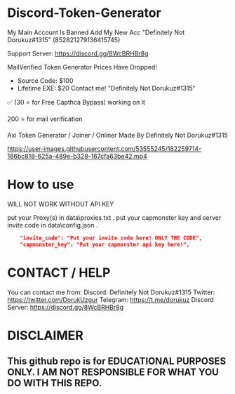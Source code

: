 
# Discord-Token-Generator

My Main Account Is Banned Add My New Acc "Definitely Not Dorukuz#1315" (852821279136415745)


Support Server: https://discord.gg/8WcBRHBr8g

MailVerified Token Generator Prices Have Dropped!
- Source Code: $100
- Lifetime EXE: $20
Contact me! "Definitely Not Dorukuz#1315"

✅ (30 ⭐ for Free Capthca Bypass)  working on it

200 ⭐ for mail verification


Axi Token Generator / Joiner / Onliner Made By Definitely Not Dorukuz#1315



https://user-images.githubusercontent.com/53555245/182259714-186bc818-625a-489e-b328-167cfa63be42.mp4






# How to use

WILL NOT WORK WITHOUT API KEY

put your Proxy(s) in data\proxies.txt .
put your capmonster key and server invite code in data\config.json .
```json
    "invite_code": "Put your invite code here! ONLY THE CODE", 
    "capmonster_key": "Put your capmonster api key here!",
```

# CONTACT / HELP

You can contact me from:
Discord: Definitely Not Dorukuz#1315
Twitter: https://twitter.com/DorukUzgur
Telegram: https://t.me/dorukuz
Discord Server: https://discord.gg/8WcBRHBr8g
# DISCLAIMER

## This github repo is for EDUCATIONAL PURPOSES ONLY. I AM NOT RESPONSIBLE FOR WHAT YOU DO WITH THIS REPO.
